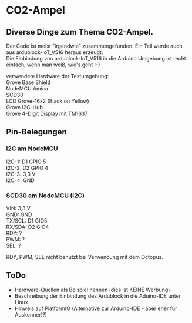 # CO2-Ampel

## Diverse Dinge zum Thema CO2-Ampel.  

Der Code ist meist "irgendwie" zusammengefunden. Ein Teil wurde auch aus ardublock-IoT_V516 heraus erzeugt.  
Die Einbindung von ardublock-IoT_V516 in die Arduino Umgebung ist recht einfach, wenn man weiß, wie's geht :-)  


verwendete Hardware der Testumgebung:  
Grove Base Shield  
NodeMCU Amica  
SCD30  
LCD Grove-16x2 (Black on Yellow)  
Grove I2C-Hub  
Grove 4-Digit Display mit TM1637  


## Pin-Belegungen  
### I2C am NodeMCU  
I2C-1: D1 GPIO 5  
I2C-2: D2 GPIO 4  
I2C-3: 3,3 V  
I2C-4: GND  

### SCD30 am NodeMCU (I2C)  
VIN: 3,3 V  
GND: GND  
TX/SCL: D1 GIO5  
RX/SDA: D2 GIO4  
RDY: ?  
PWM: ?  
SEL: ?  

RDY, PWM, SEL nicht benutzt bei Verwendung mit dem Octopus.  







## ToDo
- Hardware-Quellen als Beispiel nennen (dies ist KEINE Werbung)  
- Beschreibung der Einbindung des Ardublock in die Aduino-IDE unter Linux  
- Hinweis auf PlatformIO (Alternative zur Arduino-IDE - aber eher für Auskenner!?)  
